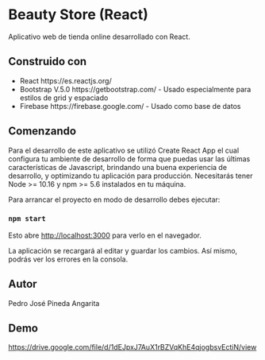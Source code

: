 # Beauty Store (React)

Aplicativo web de tienda online desarrollado con React.

## Construido con
<ul>
    <li>React https://es.reactjs.org/</li>
    <li>Bootstrap V.5.0 https://getbootstrap.com/ - Usado especialmente para estilos de grid y espaciado</li>
    <li>Firebase https://firebase.google.com/ - Usado como base de datos</li>
</ul>

## Comenzando
Para el desarrollo de este aplicativo se utilizó Create React App el cual configura tu ambiente de desarrollo de forma que puedas usar las últimas características de Javascript, brindando una buena experiencia de desarrollo, y optimizando tu aplicación para producción. Necesitarás tener Node >= 10.16 y npm >= 5.6 instalados en tu máquina. 

Para arrancar el proyecto en modo de desarrollo debes ejecutar:
### `npm start`

Esto abre [http://localhost:3000](http://localhost:3000) para verlo en el navegador.

La aplicación se recargará al editar y guardar los cambios.
Así mismo, podrás ver los errores en la consola.

## Autor
Pedro José Pineda Angarita

## Demo
https://drive.google.com/file/d/1dEJpxJ7AuX1rBZVqKhE4qjogbsvEctiN/view